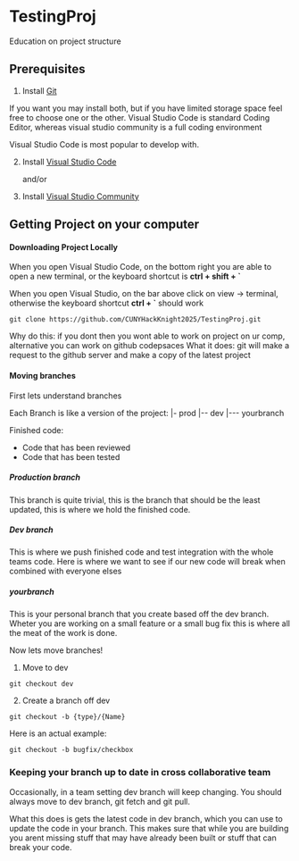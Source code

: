# TestingProj
Education on project structure

## Prerequisites

1. Install [Git](https://git-scm.com/downloads)

If you want you may install both, but if you have limited storage space feel free to choose one or the other.
Visual Studio Code is standard Coding Editor, whereas visual studio community is a full coding environment

Visual Studio Code is most popular to develop with.

2. Install [Visual Studio Code](https://code.visualstudio.com/Download)
   
   and/or
   
4. Install [Visual Studio Community](https://visualstudio.microsoft.com/downloads/)

## Getting Project on your computer

#### Downloading Project Locally

When you open Visual Studio Code, on the bottom right you are able to open a new terminal, or the keyboard shortcut is **ctrl + shift + `**

When you open Visual Studio, on the bar above click on view -> terminal, otherwise the keyboard shortcut **ctrl + `** should work

```
git clone https://github.com/CUNYHackKnight2025/TestingProj.git
```
Why do this: if you dont then you wont able to work on project on ur comp, alternative you can work on github codepsaces
What it does: git will make a request to the github server and make a copy of the latest project 

#### Moving branches

First lets understand branches

Each Branch is like a version of the project:
|- prod
|-- dev
|--- yourbranch

Finished code:
- Code that has been reviewed
- Code that has been tested

##### Production branch 

This branch is quite trivial, this is the branch that should be the least updated, this is where we hold the finished code.

##### Dev branch 

This is where we push finished code and test integration with the whole teams code. Here is where we want to see if our new code will break when combined with everyone elses

##### yourbranch

This is your personal branch that you create based off the dev branch. Wheter you are working on a small feature or a small bug fix this is where all the meat of the work is done.

Now lets move branches!

1. Move to dev
```
git checkout dev
```

2. Create a branch off dev
```
git checkout -b {type}/{Name}
```

Here is an actual example:

```
git checkout -b bugfix/checkbox
```

### Keeping your branch up to date in cross collaborative team

Occasionally, in a team setting dev branch will keep changing. You should always move to dev branch, git fetch and git pull.

What this does is gets the latest code in dev branch, which you can use to update the code in your branch. This makes sure that while you are building you arent missing stuff that may have already been built or stuff that can break your code.
